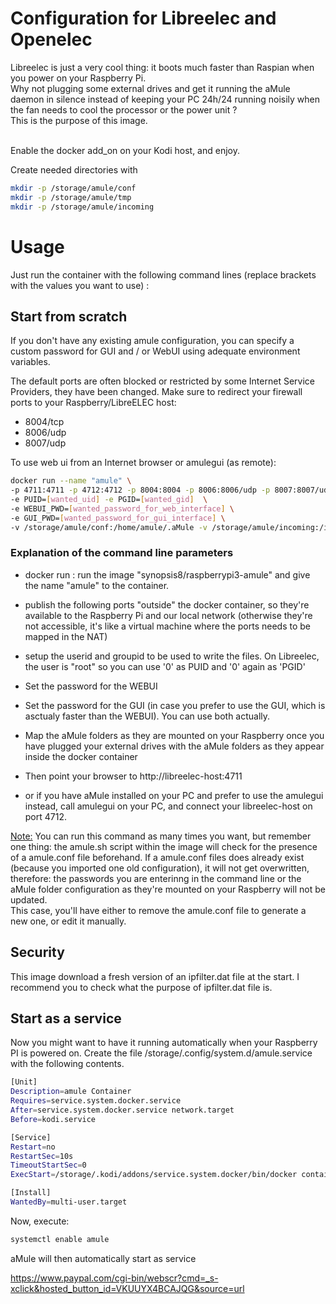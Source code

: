 # Configuration for Libreelec and Openelec

Libreelec is just a very cool thing: it boots much faster than Raspian when you power on your Raspberry Pi.<br>
Why not plugging some external drives and get it running the aMule daemon in silence instead of keeping your PC 24h/24 running noisily when the fan needs to cool the processor or the power unit ?<br>
This is the purpose of this image.<br><br>

Enable the docker add_on on your Kodi host, and enjoy.

Create needed directories with

```sh
mkdir -p /storage/amule/conf
mkdir -p /storage/amule/tmp
mkdir -p /storage/amule/incoming
```

# Usage

Just run the container with the following command lines (replace brackets with the values you want to use) :

## Start from scratch

If you don't have any existing amule configuration, you can specify a custom password for GUI and / or WebUI using adequate environment variables.

The default ports are often blocked or restricted by some Internet Service Providers, they have been changed. Make sure to redirect your firewall ports to your Raspberry/LibreELEC host:

- 8004/tcp
- 8006/udp
- 8007/udp

To use web ui from an Internet browser or amulegui (as remote):

```sh
docker run --name "amule" \
-p 4711:4711 -p 4712:4712 -p 8004:8004 -p 8006:8006/udp -p 8007:8007/udp \
-e PUID=[wanted_uid] -e PGID=[wanted_gid]  \
-e WEBUI_PWD=[wanted_password_for_web_interface] \
-e GUI_PWD=[wanted_password_for_gui_interface] \
-v /storage/amule/conf:/home/amule/.aMule -v /storage/amule/incoming:/incoming -v /storage/amule/tmp:/temp synopsis8/raspberrypi3-amule

```
### Explanation of the command line parameters
- docker run : run the image "synopsis8/raspberrypi3-amule" and give the name "amule" to the container.
- publish the following ports "outside" the docker container, so they're available to the Raspberry Pi and our local network (otherwise they're not accessible, it's like a virtual machine where the ports needs to be mapped in the NAT)
- setup the userid and groupid to be used to write the files. On Libreelec, the user is "root" so you can use '0' as PUID and '0' again as 'PGID'
- Set the password for the WEBUI
- Set the password for the GUI (in case you prefer to use the GUI, which is asctualy faster than the WEBUI). You can use both actually.
- Map the aMule folders as they are mounted on your Raspberry once you have plugged your external drives with the aMule folders as they appear inside the docker container


- Then point your browser to http://libreelec-host:4711
- or if you have aMule installed on your PC and prefer to use the amulegui instead, call amulegui on your PC, and connect your libreelec-host on port 4712.

<u>Note:</u>
You can run this command as many times you want, but remember one thing: the amule.sh script within the image will check for the presence of a amule.conf file beforehand. If a amule.conf files does already exist (because you imported one old configuration), it will not get overwritten, therefore: the passwords you are enterinng in the command line or the aMule folder configuration as they're mounted on your Raspberry will not be updated.<br>
This case, you'll have either to remove the amule.conf file to generate a new one, or edit it manually.

## Security
This image download a fresh version of an ipfilter.dat file at the start. I recommend you to check what the purpose of ipfilter.dat file is.

## Start as a service
Now you might want to have it running automatically when your Raspberry PI is powered on. Create the file /storage/.config/system.d/amule.service with the following contents.

```sh
[Unit]
Description=amule Container
Requires=service.system.docker.service
After=service.system.docker.service network.target
Before=kodi.service

[Service]
Restart=no
RestartSec=10s
TimeoutStartSec=0
ExecStart=/storage/.kodi/addons/service.system.docker/bin/docker container start "amule"

[Install]
WantedBy=multi-user.target
```

Now, execute: 
```sh
systemctl enable amule
```

aMule will then automatically start as service

https://www.paypal.com/cgi-bin/webscr?cmd=_s-xclick&hosted_button_id=VKUUYX4BCAJQG&source=url

